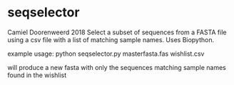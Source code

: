 # seqselector

Camiel Doorenweerd 2018
Select a subset of sequences from a FASTA file using a csv file with a 
list of matching sample names. Uses Biopython. 

example usage: python seqselector.py masterfasta.fas wishlist.csv

will produce a new fasta with only the sequences matching sample names found in the wishlist
